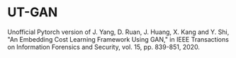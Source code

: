 # UT-GAN
Unofficial Pytorch version  of J. Yang, D. Ruan, J. Huang, X. Kang and Y. Shi, "An Embedding Cost Learning Framework Using GAN," in IEEE Transactions on Information Forensics and Security, vol. 15, pp. 839-851, 2020.
